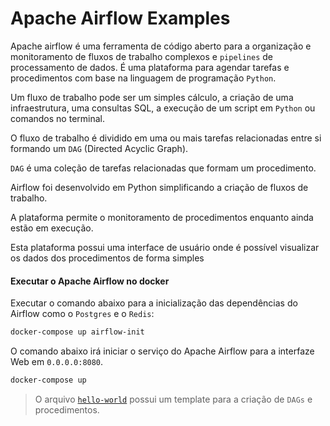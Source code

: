 # Apache Airflow Examples

Apache airflow é uma ferramenta de código aberto para a organização e monitoramento de fluxos de trabalho complexos e `pipelines` de processamento de dados. É uma plataforma para agendar tarefas e procedimentos com base na linguagem de programação `Python`.

Um fluxo de trabalho pode ser um simples cálculo, a criação de uma infraestrutura, uma consultas SQL, a execução de um script em `Python` ou comandos no terminal.

O fluxo de trabalho é dividido em uma ou mais tarefas relacionadas entre si formando um `DAG` (Directed Acyclic Graph).

`DAG` é uma coleção de tarefas relacionadas que formam um procedimento.

Airflow foi desenvolvido em Python simplificando a criação de fluxos de trabalho.

A plataforma permite o monitoramento de procedimentos enquanto ainda estão em execução.

Esta plataforma possui uma interface de usuário onde é possível visualizar os dados dos procedimentos de forma simples

#### Executar o Apache Airflow no docker

Executar o comando abaixo para a inicialização das dependências do Airflow como o `Postgres` e o `Redis`:

~~~bash
docker-compose up airflow-init
~~~

O comando abaixo irá iniciar o serviço do Apache Airflow para a interfaze Web em `0.0.0.0:8080`.

~~~bash
docker-compose up
~~~

> O arquivo [`hello-world`](./dags/hello-world.py) possui um template para a criação de `DAGs` e procedimentos.
